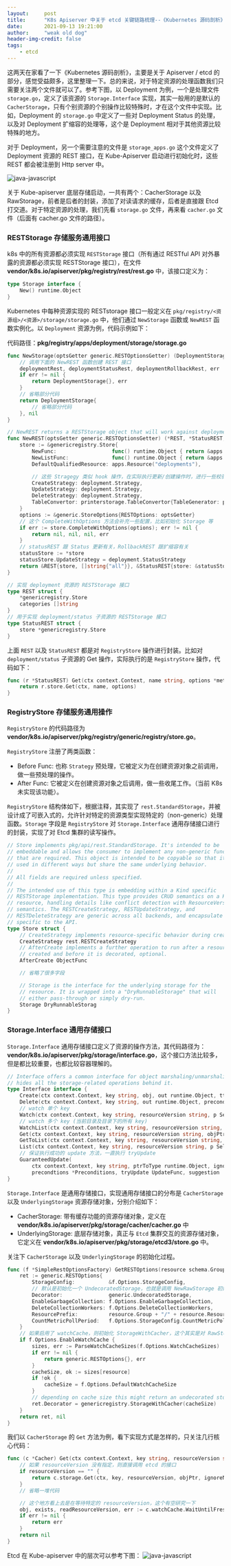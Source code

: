 ```yaml
---
layout:     post
title:      "K8s Apiserver 中关于 etcd 关键链路梳理--《Kubernetes 源码剖析》"
date:       2021-09-13 19:21:00
author:     "weak old dog"
header-img-credit: false
tags:
    - etcd
---
```


这两天在家看了一下《Kubernetes 源码剖析》，主要是关于 Apiserver / etcd 的部分，感觉受益颇多，这里整理一下。总的来说，对于特定资源的处理函数我们只需要关注两个文件就可以了。参考下图，以 Deployment 为例，一个是处理文件 `storage.go`，定义了该资源的 `Storage.Interface` 实现，其实一般用的是默认的 `CacherStorage`，只有个别资源的个别操作比较特殊时，才在这个文件中实现。比如，Deployment 的 `storage.go` 中定义了一些对 Deployment Status 的处理，以及对 Deployment 扩缩容的处理等，这个是 Deployment 相对于其他资源比较特殊的地方。

对于 Deployment，另一个需要注意的文件是 `storage_apps.go` 这个文件定义了 Deployment 资源的 REST 接口，在 Kube-Apiserver 启动进行初始化时，这些 REST 都会被注册到 Http server 中。

![java-javascript](/img/in-post/all-in-one/2021-09-14-15-39-20.png)

关于 Kube-apiserver 底层存储启动，一共有两个：CacherStorage 以及 RawStorage，前者是后者的封装，添加了对读请求的缓存，后者是直接跟 Etcd 打交道。对于特定资源的处理，我们先看 `storage.go` 文件，再来看 `cacher.go` 文件（后面有 cacher.go 文件的路径）。

### RESTStorage 存储服务通用接口

k8s 中的所有资源都必须实现 `RESTStorage` 接口（所有通过 RESTful API 对外暴露的资源都必须实现 RESTStorage 接口），在文件 **vendor/k8s.io/apiserver/pkg/registry/rest/rest.go** 中，该接口定义为：
```go
type Storage interface {
    New() runtime.Object
}
```
Kubernetes 中每种资源实现的 RESTstorage 接口一般定义在 `pkg/registry/<资源组>/<资源>/storage/storage.go` 中，他们通过 `NewStorage` 函数或 `NewREST` 函数实例化。以 `Deployment` 资源为例，代码示例如下：

代码路径：**pkg/registry/apps/deployment/storage/storage.go**
```go
func NewStorage(optsGetter generic.RESTOptionsGetter) (DeploymentStorage, error) {
    // 调用下面的 NewREST 函数创建 REST 接口
	deploymentRest, deploymentStatusRest, deploymentRollbackRest, err := NewREST(optsGetter)
	if err != nil {
		return DeploymentStorage{}, err
	}
    // 省略部分代码
	return DeploymentStorage{
        // 省略部分代码
	}, nil
}

// NewREST returns a RESTStorage object that will work against deployments.
func NewREST(optsGetter generic.RESTOptionsGetter) (*REST, *StatusREST, *RollbackREST, error) {
	store := &genericregistry.Store{
		NewFunc:                  func() runtime.Object { return &apps.Deployment{} },
		NewListFunc:              func() runtime.Object { return &apps.DeploymentList{} },
		DefaultQualifiedResource: apps.Resource("deployments"),

        // 这些 Stragegy 类似 hook 操作，在实际执行更新/创建操作时，进行一些校验等操作。
		CreateStrategy: deployment.Strategy,
		UpdateStrategy: deployment.Strategy,
		DeleteStrategy: deployment.Strategy,
		TableConvertor: printerstorage.TableConvertor{TableGenerator: printers.NewTableGenerator().With(printersinternal.AddHandlers)},
	}
    options := &generic.StoreOptions{RESTOptions: optsGetter}
    // 这个 CompleteWithOptions 方法会补充一些配置，比如初始化 Storage 等
	if err := store.CompleteWithOptions(options); err != nil {
		return nil, nil, nil, err
	}
    // statusREST 跟 Status 更新有关，RollbackREST 跟扩缩容有关
	statusStore := *store
	statusStore.UpdateStrategy = deployment.StatusStrategy
	return &REST{store, []string{"all"}}, &StatusREST{store: &statusStore}, &RollbackREST{store: store}, nil
}

// 实现 deployment 资源的 RESTStorage 接口
type REST struct {
	*genericregistry.Store
	categories []string
}
// 用于实现 deployment/status 子资源的 RESTStorage 接口
type StatusREST struct {
	store *genericregistry.Store
}
```
上面 `REST` 以及 `StatusREST` 都是对 `RegistryStore` 操作进行封装。比如对 `deployment/status` 子资源的 Get 操作，实际执行的是 `RegistryStore` 操作，代码如下：
```go
func (r *StatusREST) Get(ctx context.Context, name string, options *metav1.GetOptions) (runtime.Object, error) {
	return r.store.Get(ctx, name, options)
}
```

### RegistryStore 存储服务通用操作
`RegistryStore` 的代码路径为 **vendor/k8s.io/apiserver/pkg/registry/generic/registry/store.go**。

`RegistryStore` 注册了两类函数：
* Before Func: 也称 `Strategy` 预处理，它被定义为在创建资源对象之前调用，做一些预处理的操作。
* After Func: 它被定义在创建资源对象之后调用，做一些收尾工作。（当前 K8s 未实现该功能）。

`RegistryStore` 结构体如下，根据注释，其实现了 `rest.StandardStorage`，并被设计成了可嵌入式的，允许针对特定的资源类型实现特定的（non-generic）处理函数。`Storage` 字段是 `RegistryStore` 对 `Storage.Interface` 通用存储接口进行的封装，实现了对 Etcd 集群的读写操作。
```go
// Store implements pkg/api/rest.StandardStorage. It's intended to be
// embeddable and allows the consumer to implement any non-generic functions
// that are required. This object is intended to be copyable so that it can be
// used in different ways but share the same underlying behavior.
//
// All fields are required unless specified.
//
// The intended use of this type is embedding within a Kind specific
// RESTStorage implementation. This type provides CRUD semantics on a Kubelike
// resource, handling details like conflict detection with ResourceVersion and
// semantics. The RESTCreateStrategy, RESTUpdateStrategy, and
// RESTDeleteStrategy are generic across all backends, and encapsulate logic
// specific to the API.
type Store struct {
	// CreateStrategy implements resource-specific behavior during creation.
	CreateStrategy rest.RESTCreateStrategy
	// AfterCreate implements a further operation to run after a resource is
	// created and before it is decorated, optional.
	AfterCreate ObjectFunc

    // 省略了很多字段

	// Storage is the interface for the underlying storage for the
	// resource. It is wrapped into a "DryRunnableStorage" that will
	// either pass-through or simply dry-run.
	Storage DryRunnableStorag
}
```
### Storage.Interface 通用存储接口
`Storage.Interface` 通用存储接口定义了资源的操作方法，其代码路径为：**vendor/k8s.io/apiserver/pkg/storage/interface.go**，这个接口方法比较多，但是都比较重要，也都比较容器理解的。
```go
// Interface offers a common interface for object marshaling/unmarshaling operations and
// hides all the storage-related operations behind it.
type Interface interface {
	Create(ctx context.Context, key string, obj, out runtime.Object, ttl uint64) error
	Delete(ctx context.Context, key string, out runtime.Object, preconditions *Preconditions, validateDeletion ValidateObjectFunc) error
    // watch 单个 key
    Watch(ctx context.Context, key string, resourceVersion string, p SelectionPredicate) (watch.Interface, error)
    // watch 多个 key (当前目录及目录下的所有 key)
    WatchList(ctx context.Context, key string, resourceVersion string, p SelectionPredicate) (watch.Interface, error)
	Get(ctx context.Context, key string, resourceVersion string, objPtr runtime.Object, ignoreNotFound bool) error
	GetToList(ctx context.Context, key string, resourceVersion string, p SelectionPredicate, listObj runtime.Object) error
	List(ctx context.Context, key string, resourceVersion string, p SelectionPredicate, listObj runtime.Object) error
    // 保证执行成功的 update 方法，一直执行 tryUpdate
	GuaranteedUpdate(
		ctx context.Context, key string, ptrToType runtime.Object, ignoreNotFound bool,
		precondtions *Preconditions, tryUpdate UpdateFunc, suggestion ...runtime.Object) error
}
```
`Storage.Interface` 是通用存储接口，实现通用存储接口的分布是 `CacherStorage` 以及 `UnderlyingStorage` 资源存储对象，分别介绍如下：
* CacherStorage: 带有缓存功能的资源存储对象，定义在 **vendor/k8s.io/apiserver/pkg/storage/cacher/cacher.go** 中
* UnderlyingStorage: 底层存储对象，真正与 `Etcd` 集群交互的资源存储对象，它定义在 **vendor/k8s.io/apiserver/pkg/storage/etcd3/store.go** 中。

关注下 `CacherStorage` 以及 `UnderlyingStorage` 的初始化过程。
```go
func (f *SimpleRestOptionsFactory) GetRESTOptions(resource schema.GroupResource) (generic.RESTOptions, error) {
	ret := generic.RESTOptions{
        StorageConfig:           &f.Options.StorageConfig,
        // 默认是初始化一个 UndecoratedStorage，也就是调用 NewRawStorage 初始化一个 etcd3 存储
		Decorator:               generic.UndecoratedStorage,
		EnableGarbageCollection: f.Options.EnableGarbageCollection,
		DeleteCollectionWorkers: f.Options.DeleteCollectionWorkers,
		ResourcePrefix:          resource.Group + "/" + resource.Resource,
		CountMetricPollPeriod:   f.Options.StorageConfig.CountMetricPollPeriod,
    }
    // 如果启用了 watchCache，则初始化 StorageWithCacher，这个其实是对 RawStorage 的封装，对“读”操作做了缓存
	if f.Options.EnableWatchCache { 
		sizes, err := ParseWatchCacheSizes(f.Options.WatchCacheSizes)
		if err != nil {
			return generic.RESTOptions{}, err
		}
		cacheSize, ok := sizes[resource]
		if !ok {
			cacheSize = f.Options.DefaultWatchCacheSize
		}
		// depending on cache size this might return an undecorated storage
		ret.Decorator = genericregistry.StorageWithCacher(cacheSize)
	}
	return ret, nil
}
```
我们以 `CacherStorage` 的 `Get` 方法为例，看下实现方式是怎样的，只关注几行核心代码：
```go
func (c *Cacher) Get(ctx context.Context, key string, resourceVersion string, objPtr runtime.Object, ignoreNotFound bool) error {
    // 如果 resourceVersion 没有指定，则直接调用 etcd 的接口
    if resourceVersion == "" {
		return c.storage.Get(ctx, key, resourceVersion, objPtr, ignoreNotFound)
	}
    // 省略一堆代码

    // 这个地方看上去是在等待特定的 resourceVersion，这个有空研究一下
	obj, exists, readResourceVersion, err := c.watchCache.WaitUntilFreshAndGet(getRV, key, nil)
	if err != nil {
		return err
	}
	return nil
}
```
Etcd 在 Kube-apiserver 中的层次可以参考下图：
![java-javascript](/img/in-post/all-in-one/2021-09-14-16-22-25.png)